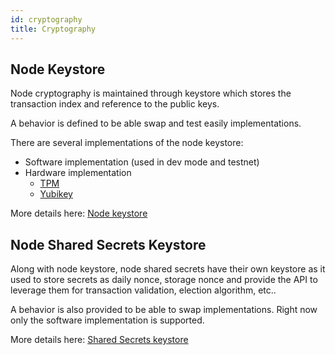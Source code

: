 ```yaml
---
id: cryptography
title: Cryptography
---
```


## Node Keystore

Node cryptography is maintained through keystore which stores the transaction index and reference to the public keys.

A behavior is defined to be able swap and test easily implementations.

There are several implementations of the node keystore:
- Software implementation (used in dev mode and testnet)
- Hardware implementation
	- [TPM](/build/core/cryptography/tpm)
	- [Yubikey](/build/core/cryptography/yubikey)

More details here: [Node keystore](https://github.com/archethic-foundation/archethic-node/blob/master/lib/archethic/crypto/keystore/node.ex)

## Node Shared Secrets Keystore

Along with node keystore, node shared secrets have their own keystore as it used to store secrets as daily nonce, storage nonce and provide the API to leverage them for transaction validation, election algorithm, etc..

A behavior is also provided to be able to swap implementations. Right now only the software implementation is supported.

More details here: [Shared Secrets keystore](https://github.com/archethic-foundation/archethic-node/blob/master/lib/archethic/crypto/keystore/shared_secrets.ex)
